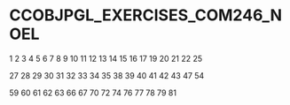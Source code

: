# CCOBJPGL_EXERCISES_COM246_NOEL



1
2
3
4
5
6
7
8
9
10
11
12
13
14
15
16
17
19
20
21
22
25

27
28
29
30
31
32
33
34
35
38
39
40
41
42
43
47
54

59
60
61
62
63
66
67
70
72
74
76
77
78
79
81
